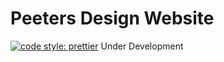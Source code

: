 # Peeters Design Website
[![code style: prettier](https://img.shields.io/badge/code_style-prettier-ff69b4.svg?style=flat-square)](https://github.com/prettier/prettier)
Under Development
